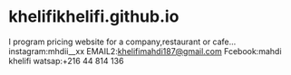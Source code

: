 # khelifikhelifi.github.io
I program pricing website for a company,restaurant or cafe...
instagram:mhdii__xx
EMAIL2:khelifimahdi187@gmail.com
Fcebook:mahdi khelifi
watsap:+216 44 814 136
